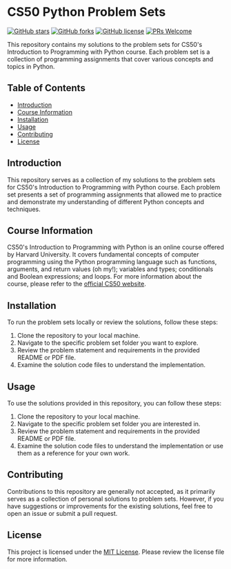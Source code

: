 # CS50 Python Problem Sets

[![GitHub stars](https://img.shields.io/github/stars/shaunmane/cs50-python.svg?style=social&label=Star&maxAge=2592000)](https://github.com/shaunmane/cs50-python/stargazers/)
[![GitHub forks](https://img.shields.io/github/forks/shaunmane/cs50-python.svg?style=social&label=Fork&maxAge=2592000)](https://GitHub.com/shaunmane/cs50-python/network/)
[![GitHub license](https://img.shields.io/github/license/shaunmane/cs50-python.svg)](https://github.com/shaunmane/cs50-python/blob/master/LICENSE.md)
[![PRs Welcome](https://img.shields.io/badge/PRs-welcome-brightgreen.svg?style=flat-square)](http://makeapullrequest.com)

This repository contains my solutions to the problem sets for CS50's Introduction to Programming with Python course. Each problem set is a collection of programming assignments that cover various concepts and topics in Python.

## Table of Contents

- [Introduction](#introduction)
- [Course Information](#course-information)
- [Installation](#installation)
- [Usage](#usage)
- [Contributing](#contributing)
- [License](#license)

## Introduction

This repository serves as a collection of my solutions to the problem sets for CS50's Introduction to Programming with Python course. Each problem set presents a set of programming assignments that allowed me to practice and demonstrate my understanding of different Python concepts and techniques.

## Course Information

CS50's Introduction to Programming with Python is an online course offered by Harvard University. It covers fundamental concepts of computer programming using the Python programming language such as functions, arguments, and return values (oh my!); variables and types; conditionals and Boolean expressions; and loops. For more information about the course, please refer to the [official CS50 website](https://cs50.harvard.edu/python/2022/).

## Installation

To run the problem sets locally or review the solutions, follow these steps:

1. Clone the repository to your local machine.
2. Navigate to the specific problem set folder you want to explore.
3. Review the problem statement and requirements in the provided README or PDF file.
4. Examine the solution code files to understand the implementation.

## Usage

To use the solutions provided in this repository, you can follow these steps:

1. Clone the repository to your local machine.
2. Navigate to the specific problem set folder you are interested in.
3. Review the problem statement and requirements in the provided README or PDF file.
4. Examine the solution code files to understand the implementation or use them as a reference for your own work.

## Contributing

Contributions to this repository are generally not accepted, as it primarily serves as a collection of personal solutions to problem sets. However, if you have suggestions or improvements for the existing solutions, feel free to open an issue or submit a pull request.

## License

This project is licensed under the [MIT License](LICENSE.md). Please review the license file for more information.

